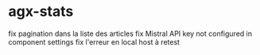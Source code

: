 # agx-stats

fix pagination dans la liste des articles
fix  Mistral API key not configured in component settings
fix l'erreur en local host à retest
